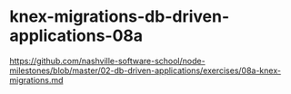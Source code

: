 # knex-migrations-db-driven-applications-08a
https://github.com/nashville-software-school/node-milestones/blob/master/02-db-driven-applications/exercises/08a-knex-migrations.md
